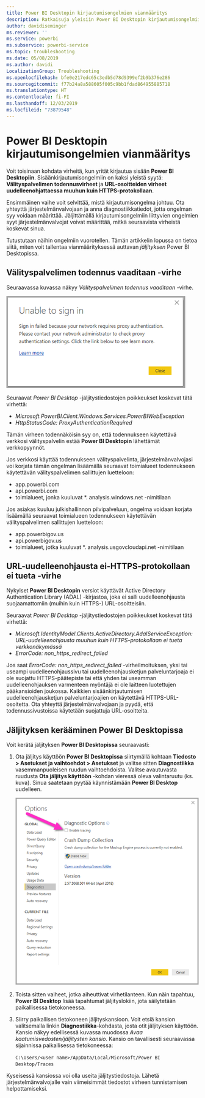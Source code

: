 ```yaml
---
title: Power BI Desktopin kirjautumisongelmien vianmääritys
description: Ratkaisuja yleisiin Power BI Desktopin kirjautumisongelmiin
author: davidiseminger
ms.reviewer: ''
ms.service: powerbi
ms.subservice: powerbi-service
ms.topic: troubleshooting
ms.date: 05/08/2019
ms.author: davidi
LocalizationGroup: Troubleshooting
ms.openlocfilehash: bfe0e217edc65c3edb5d78d9399ef2b9b376e286
ms.sourcegitcommit: f77b24a8a588605f005c9bb1fdad864955885718
ms.translationtype: HT
ms.contentlocale: fi-FI
ms.lasthandoff: 12/03/2019
ms.locfileid: "73879548"
---
```

# <a name="troubleshooting-sign-in-for-power-bi-desktop"></a>Power BI Desktopin kirjautumisongelmien vianmääritys
Voit toisinaan kohdata virheitä, kun yrität kirjautua sisään **Power BI Desktopiin**. Sisäänkirjautumisongelmiin on kaksi yleistä syytä: **Välityspalvelimen todennusvirheet** ja **URL-osoitteiden virheet uudelleenohjattaessa muuhun kuin HTTPS-protokollaan**. 

Ensimmäinen vaihe voit selvittää, mistä kirjautumisongelma johtuu. Ota yhteyttä järjestelmänvalvojaan ja anna diagnostiikkatiedot, jotta ongelman syy voidaan määrittää. Jäljittämällä kirjautumisongelmiin liittyvien ongelmien syyt järjestelmänvalvojat voivat määrittää, mitkä seuraavista virheistä koskevat sinua. 

Tutustutaan näihin ongelmiin vuorotellen. Tämän artikkelin lopussa on tietoa siitä, miten voit tallentaa vianmäärityksessä auttavan *jäljityksen* Power BI Desktopissa.


## <a name="proxy-authentication-required-error"></a>Välityspalvelimen todennus vaaditaan -virhe

Seuraavassa kuvassa näkyy *Välityspalvelimen todennus vaaditaan* -virhe.

![Välityspalvelimen todennus -virheen aiheuttama kirjautumisvirhe](media/desktop-troubleshooting-sign-in/desktop-tshoot-sign-in_01.png)

Seuraavat *Power BI Desktop* -jäljitystiedostojen poikkeukset koskevat tätä virhettä:

* *Microsoft.PowerBI.Client.Windows.Services.PowerBIWebException*
* *HttpStatusCode: ProxyAuthenticationRequired*

Tämän virheen todennäköisin syy on, että todennukseen käytettävä verkkosi välityspalvelin estää **Power BI Desktopin** lähettämät verkkopyynnöt. 

Jos verkkosi käyttää todennukseen välityspalvelinta, järjestelmänvalvojasi voi korjata tämän ongelman lisäämällä seuraavat toimialueet todennukseen käytettävän välityspalvelimen sallittujen luetteloon:

* app.powerbi.com
* api.powerbi.com
* toimialueet, jonka kuuluvat *. analysis.windows.net -nimitilaan

Jos asiakas kuuluu julkishallinnon pilvipalveluun, ongelma voidaan korjata lisäämällä seuraavat toimialueen todennukseen käytettävän välityspalvelimen sallittujen luetteloon:

* app.powerbigov.us
* api.powerbigov.us
* toimialueet, jotka kuuluvat *. analysis.usgovcloudapi.net -nimitilaan

## <a name="non-https-url-redirect-not-supported-error"></a>URL-uudelleenohjausta ei-HTTPS-protokollaan ei tueta -virhe

Nykyiset **Power BI Desktopin** versiot käyttävät Active Directory Authentication Library (ADAL) -kirjastoa, joka ei salli uudelleenohjausta suojaamattomiin (muihin kuin HTTPS-) URL-osoitteisiin. 

Seuraavat *Power BI Desktop* -jäljitystiedostojen poikkeukset koskevat tätä virhettä:

* *Microsoft.IdentityModel.Clients.ActiveDirectory.AdalServiceException: URL-uudelleenohjausta muuhun kuin HTTPS-protokollaan ei tueta verkkonäkymässä*
* *ErrorCode: non_https_redirect_failed*

Jos saat *ErrorCode: non_https_redirect_failed* -virheilmoituksen, yksi tai useampi uudelleenohjaussivu tai uudelleenohjausketjun palveluntarjoaja ei ole suojattu HTTPS-päätepiste tai että yhden tai useamman uudelleenohjauksen varmenteen myöntäjä ei ole laitteen luotettujen pääkansioiden joukossa. Kaikkien sisäänkirjautumisen uudelleenohjausketjun palveluntarjoajien on käytettävä HTTPS-URL-osoitetta. Ota yhteyttä järjestelmänvalvojaan ja pyydä, että todennussivustoissa käytetään suojattuja URL-osoitteita. 

## <a name="how-to-collect-a-trace-in-power-bi-desktop"></a>Jäljityksen kerääminen Power BI Desktopissa

Voit kerätä jäljityksen **Power BI Desktopissa** seuraavasti:

1. Ota jäljitys käyttöön **Power BI Desktopissa** siirtymällä kohtaan **Tiedosto > Asetukset ja vaihtoehdot > Asetukset** ja valitse sitten **Diagnostiikka** vasemmanpuoleisen ruudun vaihtoehdoista. Valitse avautuvasta ruudusta **Ota jäljitys käyttöön** -kohdan vieressä oleva valintaruutu (ks. kuva). Sinua saatetaan pyytää käynnistämään **Power BI Desktop** uudelleen.
   
   ![Jäljityksen ottaminen käyttöön Power BI Desktopissa](media/desktop-troubleshooting-sign-in/desktop-tshoot-sign-in_02.png)

2. Toista sitten vaiheet, jotka aiheuttivat virhetilanteen. Kun näin tapahtuu, **Power BI Desktop** lisää tapahtumat jäljityslokiin, jota säilytetään paikallisessa tietokoneessa.

3. Siirry paikallisen tietokoneen jäljityskansioon. Voit etsiä kansion valitsemalla linkin **Diagnostiikka**-kohdasta, josta otit jäljityksen käyttöön. Kansio näkyy edellisessä kuvassa muodossa *Avaa kaatumisvedosten/jäljitysten kansio*. Kansio on tavallisesti seuraavassa sijainnissa paikallisessa tietokoneessa:

    `C:\Users/<user name>/AppData/Local/Microsoft/Power BI Desktop/Traces`

Kyseisessä kansiossa voi olla useita jäljitystiedostoja. Lähetä järjestelmänvalvojalle vain viimeisimmät tiedostot virheen tunnistamisen helpottamiseksi. 

